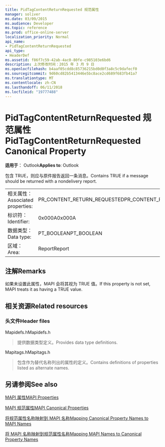 ```yaml
---
title: PidTagContentReturnRequested 规范属性
manager: soliver
ms.date: 03/09/2015
ms.audience: Developer
ms.topic: reference
ms.prod: office-online-server
localization_priority: Normal
api_name:
- PidTagContentReturnRequested
api_type:
- HeaderDef
ms.assetid: f86f7c59-42ab-4ac0-80fe-c985103e6bd6
description: 上次修改时间：2015 年 3 月 9 日
ms.openlocfilehash: b4aaf05cdd8c85736215bd0d0f3a8c5c9dafecf0
ms.sourcegitcommit: 9d60cd82b5413446e5bc8ace2cd689f683fb41a7
ms.translationtype: MT
ms.contentlocale: zh-CN
ms.lasthandoff: 06/11/2018
ms.locfileid: "19777488"
---
```

# <a name="pidtagcontentreturnrequested-canonical-property"></a><span data-ttu-id="af736-103">PidTagContentReturnRequested 规范属性</span><span class="sxs-lookup"><span data-stu-id="af736-103">PidTagContentReturnRequested Canonical Property</span></span>

  
  
<span data-ttu-id="af736-104">**适用于**： Outlook</span><span class="sxs-lookup"><span data-stu-id="af736-104">**Applies to**: Outlook</span></span> 
  
<span data-ttu-id="af736-105">包含 TRUE，则应与原件报告返回一条消息。</span><span class="sxs-lookup"><span data-stu-id="af736-105">Contains TRUE if a message should be returned with a nondelivery report.</span></span> 
  
|||
|:-----|:-----|
|<span data-ttu-id="af736-106">相关属性：</span><span class="sxs-lookup"><span data-stu-id="af736-106">Associated properties:</span></span>  <br/> |<span data-ttu-id="af736-107">PR_CONTENT_RETURN_REQUESTED</span><span class="sxs-lookup"><span data-stu-id="af736-107">PR_CONTENT_RETURN_REQUESTED</span></span>  <br/> |
|<span data-ttu-id="af736-108">标识符：</span><span class="sxs-lookup"><span data-stu-id="af736-108">Identifier:</span></span>  <br/> |<span data-ttu-id="af736-109">0x000A</span><span class="sxs-lookup"><span data-stu-id="af736-109">0x000A</span></span>  <br/> |
|<span data-ttu-id="af736-110">数据类型：</span><span class="sxs-lookup"><span data-stu-id="af736-110">Data type:</span></span>  <br/> |<span data-ttu-id="af736-111">PT_BOOLEAN</span><span class="sxs-lookup"><span data-stu-id="af736-111">PT_BOOLEAN</span></span>  <br/> |
|<span data-ttu-id="af736-112">区域：</span><span class="sxs-lookup"><span data-stu-id="af736-112">Area:</span></span>  <br/> |<span data-ttu-id="af736-113">Report</span><span class="sxs-lookup"><span data-stu-id="af736-113">Report</span></span>  <br/> |
   
## <a name="remarks"></a><span data-ttu-id="af736-114">注解</span><span class="sxs-lookup"><span data-stu-id="af736-114">Remarks</span></span>

<span data-ttu-id="af736-115">如果未设置此属性，MAPI 会将其视为 TRUE 值。</span><span class="sxs-lookup"><span data-stu-id="af736-115">If this property is not set, MAPI treats it as having a TRUE value.</span></span> 
  
## <a name="related-resources"></a><span data-ttu-id="af736-116">相关资源</span><span class="sxs-lookup"><span data-stu-id="af736-116">Related resources</span></span>

### <a name="header-files"></a><span data-ttu-id="af736-117">头文件</span><span class="sxs-lookup"><span data-stu-id="af736-117">Header files</span></span>

<span data-ttu-id="af736-118">Mapidefs.h</span><span class="sxs-lookup"><span data-stu-id="af736-118">Mapidefs.h</span></span>
  
> <span data-ttu-id="af736-119">提供数据类型定义。</span><span class="sxs-lookup"><span data-stu-id="af736-119">Provides data type definitions.</span></span>
    
<span data-ttu-id="af736-120">Mapitags.h</span><span class="sxs-lookup"><span data-stu-id="af736-120">Mapitags.h</span></span>
  
> <span data-ttu-id="af736-121">包含作为替代名称列出的属性的定义。</span><span class="sxs-lookup"><span data-stu-id="af736-121">Contains definitions of properties listed as alternate names.</span></span>
    
## <a name="see-also"></a><span data-ttu-id="af736-122">另请参阅</span><span class="sxs-lookup"><span data-stu-id="af736-122">See also</span></span>



[<span data-ttu-id="af736-123">MAPI 属性</span><span class="sxs-lookup"><span data-stu-id="af736-123">MAPI Properties</span></span>](mapi-properties.md)
  
[<span data-ttu-id="af736-124">MAPI 规范属性</span><span class="sxs-lookup"><span data-stu-id="af736-124">MAPI Canonical Properties</span></span>](mapi-canonical-properties.md)
  
[<span data-ttu-id="af736-125">将规范属性名称映射到 MAPI 名称</span><span class="sxs-lookup"><span data-stu-id="af736-125">Mapping Canonical Property Names to MAPI Names</span></span>](mapping-canonical-property-names-to-mapi-names.md)
  
[<span data-ttu-id="af736-126">将 MAPI 名称映射到规范属性名称</span><span class="sxs-lookup"><span data-stu-id="af736-126">Mapping MAPI Names to Canonical Property Names</span></span>](mapping-mapi-names-to-canonical-property-names.md)

